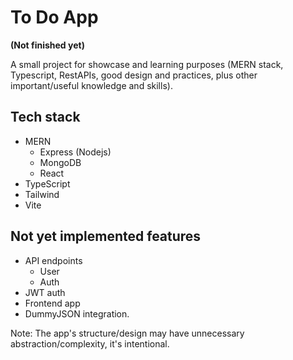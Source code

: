 # To Do App

**(Not finished yet)**

A small project for showcase and learning purposes (MERN stack, Typescript, RestAPIs, good design and practices, plus other important/useful knowledge and skills).

## Tech stack

- MERN
  - Express (Nodejs)
  - MongoDB
  - React
- TypeScript
- Tailwind
- Vite

## Not yet implemented features

- API endpoints
  - User
  - Auth
- JWT auth
- Frontend app
- DummyJSON integration.

Note: The app's structure/design may have unnecessary abstraction/complexity, it's intentional.
